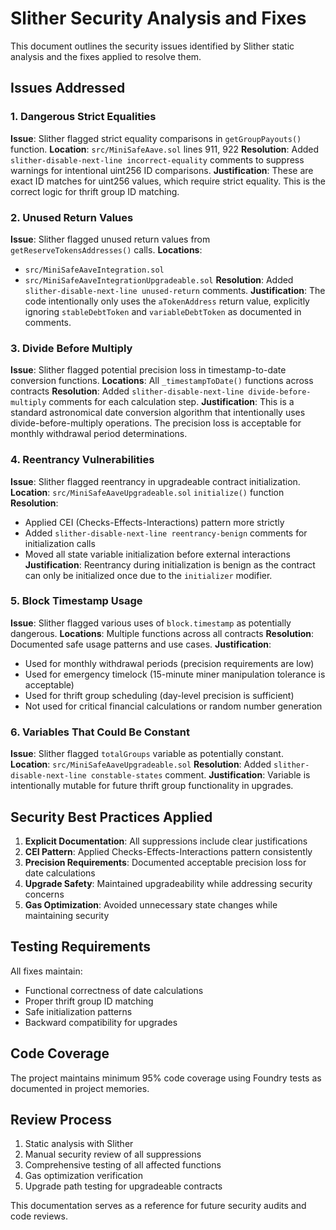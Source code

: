 # Slither Security Analysis and Fixes

This document outlines the security issues identified by Slither static analysis and the fixes applied to resolve them.

## Issues Addressed

### 1. Dangerous Strict Equalities

**Issue**: Slither flagged strict equality comparisons in `getGroupPayouts()` function.
**Location**: `src/MiniSafeAave.sol` lines 911, 922
**Resolution**: Added `slither-disable-next-line incorrect-equality` comments to suppress warnings for intentional uint256 ID comparisons.
**Justification**: These are exact ID matches for uint256 values, which require strict equality. This is the correct logic for thrift group ID matching.

### 2. Unused Return Values

**Issue**: Slither flagged unused return values from `getReserveTokensAddresses()` calls.
**Locations**: 
- `src/MiniSafeAaveIntegration.sol` 
- `src/MiniSafeAaveIntegrationUpgradeable.sol`
**Resolution**: Added `slither-disable-next-line unused-return` comments.
**Justification**: The code intentionally only uses the `aTokenAddress` return value, explicitly ignoring `stableDebtToken` and `variableDebtToken` as documented in comments.

### 3. Divide Before Multiply

**Issue**: Slither flagged potential precision loss in timestamp-to-date conversion functions.
**Locations**: All `_timestampToDate()` functions across contracts
**Resolution**: Added `slither-disable-next-line divide-before-multiply` comments for each calculation step.
**Justification**: This is a standard astronomical date conversion algorithm that intentionally uses divide-before-multiply operations. The precision loss is acceptable for monthly withdrawal period determinations.

### 4. Reentrancy Vulnerabilities

**Issue**: Slither flagged reentrancy in upgradeable contract initialization.
**Location**: `src/MiniSafeAaveUpgradeable.sol` `initialize()` function
**Resolution**: 
- Applied CEI (Checks-Effects-Interactions) pattern more strictly
- Added `slither-disable-next-line reentrancy-benign` comments for initialization calls
- Moved all state variable initialization before external interactions
**Justification**: Reentrancy during initialization is benign as the contract can only be initialized once due to the `initializer` modifier.

### 5. Block Timestamp Usage

**Issue**: Slither flagged various uses of `block.timestamp` as potentially dangerous.
**Locations**: Multiple functions across all contracts
**Resolution**: Documented safe usage patterns and use cases.
**Justification**: 
- Used for monthly withdrawal periods (precision requirements are low)
- Used for emergency timelock (15-minute miner manipulation tolerance is acceptable)
- Used for thrift group scheduling (day-level precision is sufficient)
- Not used for critical financial calculations or random number generation

### 6. Variables That Could Be Constant

**Issue**: Slither flagged `totalGroups` variable as potentially constant.
**Location**: `src/MiniSafeAaveUpgradeable.sol`
**Resolution**: Added `slither-disable-next-line constable-states` comment.
**Justification**: Variable is intentionally mutable for future thrift group functionality in upgrades.

## Security Best Practices Applied

1. **Explicit Documentation**: All suppressions include clear justifications
2. **CEI Pattern**: Applied Checks-Effects-Interactions pattern consistently
3. **Precision Requirements**: Documented acceptable precision loss for date calculations
4. **Upgrade Safety**: Maintained upgradeability while addressing security concerns
5. **Gas Optimization**: Avoided unnecessary state changes while maintaining security

## Testing Requirements

All fixes maintain:
- Functional correctness of date calculations
- Proper thrift group ID matching
- Safe initialization patterns
- Backward compatibility for upgrades

## Code Coverage

The project maintains minimum 95% code coverage using Foundry tests as documented in project memories.

## Review Process

1. Static analysis with Slither
2. Manual security review of all suppressions
3. Comprehensive testing of all affected functions
4. Gas optimization verification
5. Upgrade path testing for upgradeable contracts

This documentation serves as a reference for future security audits and code reviews. 